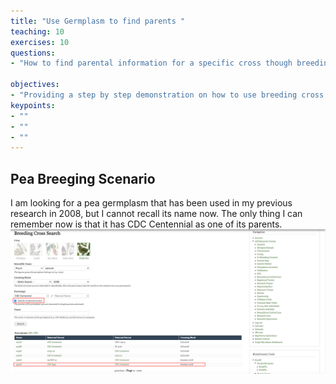 ```yaml
---
title: "Use Germplasm to find parents "
teaching: 10
exercises: 10
questions:
- "How to find parental information for a specific cross though breeding cross search?"

objectives:
- "Providing a step by step demonstration on how to use breeding cross search on KnowPulse"
keypoints:
- ""
- ""
- ""
---
```

## Pea Breeging Scenario

I am looking for a pea germplasm that has been used in my previous research in 2008, but I cannot recall its name now. The only thing I can remember now is that it has CDC Centennial as one of its parents.
![Screenshot of main code listing](../fig/Use-germplasm-search-to-find-parents-1.png)
